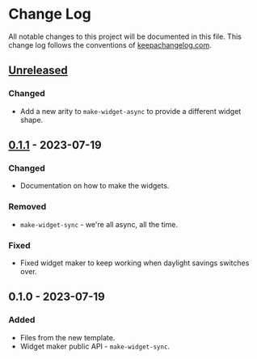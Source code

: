 # Change Log
All notable changes to this project will be documented in this file. This change log follows the conventions of [keepachangelog.com](http://keepachangelog.com/).

## [Unreleased]
### Changed
- Add a new arity to `make-widget-async` to provide a different widget shape.

## [0.1.1] - 2023-07-19
### Changed
- Documentation on how to make the widgets.

### Removed
- `make-widget-sync` - we're all async, all the time.

### Fixed
- Fixed widget maker to keep working when daylight savings switches over.

## 0.1.0 - 2023-07-19
### Added
- Files from the new template.
- Widget maker public API - `make-widget-sync`.

[Unreleased]: https://sourcehost.site/your-name/mmm/compare/0.1.1...HEAD
[0.1.1]: https://sourcehost.site/your-name/mmm/compare/0.1.0...0.1.1

